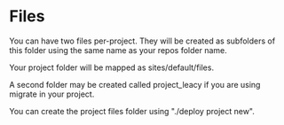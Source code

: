 # Files

You can have two files per-project. They will be created as subfolders of this
folder using the same name as your repos folder name.

Your project folder will be mapped as sites/default/files.

A second folder may be created called project_leacy if you are using migrate in
your project.

You can create the project files folder using "./deploy project new".
